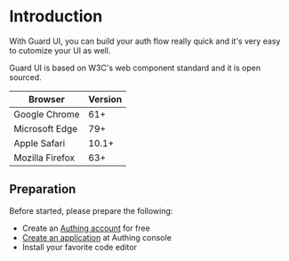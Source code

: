 # Introduction

With Guard UI, you can build your auth flow really quick and it's very easy to cutomize your UI as well.

Guard UI is based on W3C's web component standard and it is open sourced.


| Browser     | Version                                        |
| -------- | ------------------------------------------- |
| Google Chrome | 61+
| Microsoft Edge | 79+ |
| Apple Safari | 10.1+ |
| Mozilla Firefox | 63+ |

## Preparation

Before started, please prepare the following:

- Create an [Authing account](https://www.authing.cn/) for free
- [Create an application](https://docs.authing.cn/v2/guides/app/create-app.html) at Authing console
- Install your favorite code editor

<br>